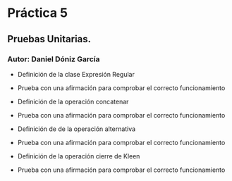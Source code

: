 # Práctica 5
## Pruebas Unitarias.
### Autor: Daniel Dóniz García

  * Definición de la clase Expresión Regular
  * Prueba con una afirmación para comprobar el correcto funcionamiento

  * Definición de la operación concatenar
  * Prueba con una afirmación para comprobar el correcto funcionamiento

  * Definición de de la operación alternativa
  * Prueba con una afirmación para comprobar el correcto funcionamiento

  * Definición de la operación cierre de Kleen
  * Prueba con una afirmación para comprobar el correcto funcionamiento
